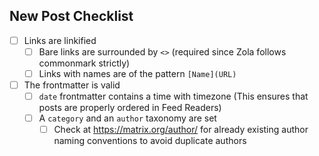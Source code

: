<!-- Thanks for submitting a PR! Please ensure the following requirements are met when writing a new post -->

## New Post Checklist

- [ ] Links are linkified
  - [ ] Bare links are surrounded by `<>` (required since Zola follows commonmark strictly)
  - [ ] Links with names are of the pattern `[Name](URL)`
- [ ] The frontmatter is valid
  - [ ] `date` frontmatter contains a time with timezone (This ensures that posts are properly ordered in Feed Readers)
  - [ ] A `category` and an `author` taxonomy are set
    - [ ] Check at https://matrix.org/author/ for already existing author naming conventions to avoid duplicate authors
